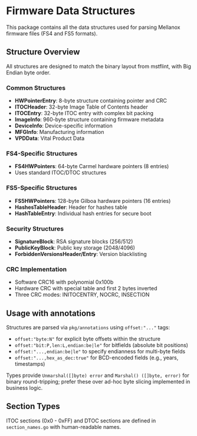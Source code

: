 # Firmware Data Structures

This package contains all the data structures used for parsing Mellanox firmware files (FS4 and FS5 formats).

## Structure Overview

All structures are designed to match the binary layout from mstflint, with Big Endian byte order.

### Common Structures

- **HWPointerEntry**: 8-byte structure containing pointer and CRC
- **ITOCHeader**: 32-byte Image Table of Contents header
- **ITOCEntry**: 32-byte ITOC entry with complex bit packing
- **ImageInfo**: 960-byte structure containing firmware metadata
- **DeviceInfo**: Device-specific information
- **MFGInfo**: Manufacturing information
- **VPDData**: Vital Product Data

### FS4-Specific Structures

- **FS4HWPointers**: 64-byte Carmel hardware pointers (8 entries)
- Uses standard ITOC/DTOC structures

### FS5-Specific Structures

- **FS5HWPointers**: 128-byte Gilboa hardware pointers (16 entries)
- **HashesTableHeader**: Header for hashes table
- **HashTableEntry**: Individual hash entries for secure boot

### Security Structures

- **SignatureBlock**: RSA signature blocks (256/512)
- **PublicKeyBlock**: Public key storage (2048/4096)
- **ForbiddenVersionsHeader/Entry**: Version blacklisting

### CRC Implementation

- Software CRC16 with polynomial 0x100b
- Hardware CRC with special table and first 2 bytes inverted
- Three CRC modes: INITOCENTRY, NOCRC, INSECTION

## Usage with annotations

Structures are parsed via `pkg/annotations` using `offset:"..."` tags:
- `offset:"byte:N"` for explicit byte offsets within the structure
- `offset:"bit:P,len:L,endian:be|le"` for bitfields (absolute bit positions)
- `offset:"...,endian:be|le"` to specify endianness for multi-byte fields
- `offset:"...,hex_as_dec:true"` for BCD-encoded fields (e.g., years, timestamps)

Types provide `Unmarshal([]byte) error` and `Marshal() ([]byte, error)` for binary round-tripping; prefer these over ad-hoc byte slicing implemented in business logic.

## Section Types

ITOC sections (0x0 - 0xFF) and DTOC sections are defined in `section_names.go` with human-readable names.
